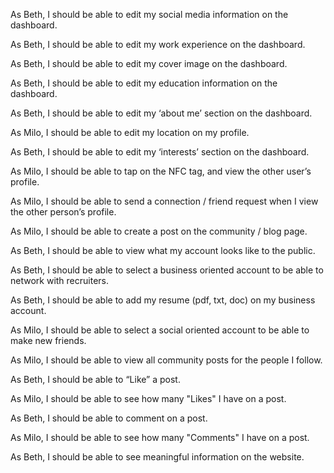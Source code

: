 As Beth, I should be able to edit my social media information on the dashboard.

As Beth, I should be able to edit my work experience on the dashboard.

As Beth, I should be able to edit my cover image on the dashboard.

As Beth, I should be able to edit my education information on the dashboard.

As Beth, I should be able to edit my ‘about me’ section on the dashboard.

As Milo, I should be able to edit my location on my profile.

As Beth, I should be able to edit my ‘interests’ section on the dashboard.

As Milo, I should be able to tap on the NFC tag, and view the other user’s profile.

As Milo, I should be able to send a connection / friend request when I view the other person’s profile.

As Milo, I should be able to create a post on the community / blog page.

As Beth, I should be able to view what my account looks like to the public.

As Beth, I should be able to select a business oriented account to be able to network with recruiters.

As Beth, I should be able to add my resume (pdf, txt, doc) on my business account.

As Milo, I should be able to select a social oriented account to be able to make new friends.

As Milo, I should be able to view all community posts for the people I follow.

As Beth, I should be able to “Like” a post.

As Milo, I should be able to see how many "Likes" I have on a post.

As Beth, I should be able to comment on a post.

As Milo, I should be able to see how many "Comments" I have on a post.

As Beth, I should be able to see meaningful information on the website.


